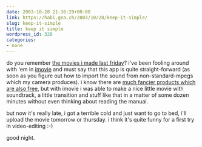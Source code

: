 ```yaml
---
date: 2003-10-28 21:36:29+00:00
link: https://habi.gna.ch/2003/10/28/keep-it-simple/
slug: keep-it-simple
title: keep it simple
wordpress_id: 328
categories:
- none
---
```


do you remember [the movies i made last friday](https://habi.gna.ch/blog/archives/000104.html)? i've been fooling around with 'em in [imovie](https://apple.com/imovie/) and must say that this app is quite straight-forward (as soon as you figure out how to import the sound from non-standard-mpegs which my camera produces).
i know there are [much fancier products which are also free](http://www.avid.com/freedv/), but with imovie i was able to make a nice little movie with soundtrack, a little transition and stuff like that in a matter of some dozen minutes without even thinking about reading the manual.
 
but now it's really late, i got a terrible cold and just want to go to bed, i'll upload the movie tomorrow or thursday. i think it's quite funny for a first try in video-editing :-)

good night.
